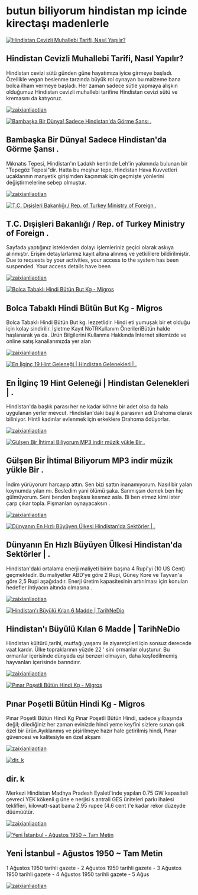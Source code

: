 # butun biliyorum hindistan mp icinde kirectaşı madenlerle
<a href="https://mnn.zoosnet.net/LR/Chatpre.aspx?id=MNN94995150&p=https://topgrinding.com/" target="_blank">![Hindistan Cevizli Muhallebi Tarifi, Nasıl Yapılır?](https://github.com/technlg/images/blob/main/40.jpg)</a>
## Hindistan Cevizli Muhallebi Tarifi, Nasıl Yapılır?
Hindistan cevizi sütü günden güne hayatımıza iyice girmeye başladı. Özellikle vegan beslenme tarzında büyük rol oynayan bu malzeme bana bolca ilham vermeye başladı. Her zaman sadece sütle yapmaya alışkın olduğumuz Hindistan cevizli muhallebi tarifine Hindistan cevizi sütü ve kremasını da katıyoruz.
<a href="https://mnn.zoosnet.net/LR/Chatpre.aspx?id=MNN94995150&p=https://topgrinding.com/" target="_blank"><img src="https://github.com/technlg/images/raw/main/chat11.jpg" alt="zaixianliaotian"/></a><a href="//whatsapp.shibangsoft.com/WhatsApp.php" ><img src="https://github.com/technlg/images/raw/main/chat11.png" alt=""></a>
<a href="https://mnn.zoosnet.net/LR/Chatpre.aspx?id=MNN94995150&p=https://topgrinding.com/" target="_blank">![Bambaşka Bir Dünya! Sadece Hindistan'da Görme Şansı .](https://github.com/technlg/images/blob/main/26.jpg)</a>
## Bambaşka Bir Dünya! Sadece Hindistan'da Görme Şansı .
Mıknatıs Tepesi, Hindistan'ın Ladakh kentinde Leh'in yakınında bulunan bir "Tepegöz Tepesi"dir. Hatta bu meşhur tepe, Hindistan Hava Kuvvetleri uçaklarının manyetik girişimden kaçınmak için geçmişte yönlerini değiştirmelerine sebep olmuştur.
<a href="https://mnn.zoosnet.net/LR/Chatpre.aspx?id=MNN94995150&p=https://topgrinding.com/" target="_blank"><img src="https://github.com/technlg/images/raw/main/chat11.jpg" alt="zaixianliaotian"/></a><a href="//whatsapp.shibangsoft.com/WhatsApp.php" ><img src="https://github.com/technlg/images/raw/main/chat11.png" alt=""></a>
<a href="https://mnn.zoosnet.net/LR/Chatpre.aspx?id=MNN94995150&p=https://topgrinding.com/" target="_blank">![T.C. Dışişleri Bakanlığı / Rep. of Turkey Ministry of Foreign .](https://github.com/technlg/images/blob/main/50.jpg)</a>
## T.C. Dışişleri Bakanlığı / Rep. of Turkey Ministry of Foreign .
Sayfada yaptığınız isteklerden dolayı işlemleriniz geçici olarak askıya alınmıştır. Erişim detaylarlarınız kayıt altına alınmış ve yetkililere bildirilmiştir. Due to requests by your activities, your access to the system has been suspended. Your access details have been
<a href="https://mnn.zoosnet.net/LR/Chatpre.aspx?id=MNN94995150&p=https://topgrinding.com/" target="_blank"><img src="https://github.com/technlg/images/raw/main/chat11.jpg" alt="zaixianliaotian"/></a><a href="//whatsapp.shibangsoft.com/WhatsApp.php" ><img src="https://github.com/technlg/images/raw/main/chat11.png" alt=""></a>
<a href="https://mnn.zoosnet.net/LR/Chatpre.aspx?id=MNN94995150&p=https://topgrinding.com/" target="_blank">![Bolca Tabaklı Hindi Bütün But Kg - Migros](https://github.com/technlg/images/blob/main/30.jpg)</a>
## Bolca Tabaklı Hindi Bütün But Kg - Migros
Bolca Tabaklı Hindi Bütün But kg. lezzetlidir. Hindi eti yumuşak bir et olduğu için kolay sindirilir. İşletme Kayıt NoTRKullanım ÖnerileriBütün halde haşlanarak ya da. Ürün Bilgilerini Kullanma Hakkında İnternet sitemizde ve online satış kanallarımızda yer alan 
<a href="https://mnn.zoosnet.net/LR/Chatpre.aspx?id=MNN94995150&p=https://topgrinding.com/" target="_blank"><img src="https://github.com/technlg/images/raw/main/chat11.jpg" alt="zaixianliaotian"/></a><a href="//whatsapp.shibangsoft.com/WhatsApp.php" ><img src="https://github.com/technlg/images/raw/main/chat11.png" alt=""></a>
<a href="https://mnn.zoosnet.net/LR/Chatpre.aspx?id=MNN94995150&p=https://topgrinding.com/" target="_blank">![En İlginç 19 Hint Geleneği | Hindistan Gelenekleri | .](https://github.com/technlg/images/blob/main/26.jpg)</a>
## En İlginç 19 Hint Geleneği | Hindistan Gelenekleri | .
Hindistan'da başlık parası her ne kadar köhne bir adet olsa da hala uygulanan yerler mevcut. Hindistan'daki başlık parasının adı Drahoma olarak biliniyor. Hintli kadınlar evlenmek için erkeklere Drahoma ödüyorlar.
<a href="https://mnn.zoosnet.net/LR/Chatpre.aspx?id=MNN94995150&p=https://topgrinding.com/" target="_blank"><img src="https://github.com/technlg/images/raw/main/chat11.jpg" alt="zaixianliaotian"/></a><a href="//whatsapp.shibangsoft.com/WhatsApp.php" ><img src="https://github.com/technlg/images/raw/main/chat11.png" alt=""></a>
<a href="https://mnn.zoosnet.net/LR/Chatpre.aspx?id=MNN94995150&p=https://topgrinding.com/" target="_blank">![Gülşen Bir İhtimal Biliyorum MP3 indir müzik yükle Bir .](https://github.com/technlg/images/blob/main/62.jpg)</a>
## Gülşen Bir İhtimal Biliyorum MP3 indir müzik yükle Bir .
İndim yürüyorum harcayıp attın. Sen bizi sattın inanamıyorum. Nasıl bir yalan koynumda yılan mı. Besledim yani ölümü şaka. Sanmışsın demek ben hiç gülmüyorum. Seni benden başkası kesmez asla. Bi ben etmez kimi ister çarp çıkar topla. Pişmanları oynayacaksın .
<a href="https://mnn.zoosnet.net/LR/Chatpre.aspx?id=MNN94995150&p=https://topgrinding.com/" target="_blank"><img src="https://github.com/technlg/images/raw/main/chat11.jpg" alt="zaixianliaotian"/></a><a href="//whatsapp.shibangsoft.com/WhatsApp.php" ><img src="https://github.com/technlg/images/raw/main/chat11.png" alt=""></a>
<a href="https://mnn.zoosnet.net/LR/Chatpre.aspx?id=MNN94995150&p=https://topgrinding.com/" target="_blank">![Dünyanın En Hızlı Büyüyen Ülkesi Hindistan'da Sektörler | .](https://github.com/technlg/images/blob/main/23.jpg)</a>
## Dünyanın En Hızlı Büyüyen Ülkesi Hindistan'da Sektörler | .
Hindistan'daki ortalama enerji maliyeti birim başına 4 Rupi'yi (10 US Cent) geçmektedir. Bu maliyetler ABD'ye göre 2 Rupi, Güney Kore ve Tayvan'a göre 2,5 Rupi aşağıdadır. Enerji üretim kapasitesinin artırılması için konulan hedefler ihtiyacın altında olmasına .
<a href="https://mnn.zoosnet.net/LR/Chatpre.aspx?id=MNN94995150&p=https://topgrinding.com/" target="_blank"><img src="https://github.com/technlg/images/raw/main/chat11.jpg" alt="zaixianliaotian"/></a><a href="//whatsapp.shibangsoft.com/WhatsApp.php" ><img src="https://github.com/technlg/images/raw/main/chat11.png" alt=""></a>
<a href="https://mnn.zoosnet.net/LR/Chatpre.aspx?id=MNN94995150&p=https://topgrinding.com/" target="_blank">![Hindistan'ı Büyülü Kılan 6 Madde | TarihNeDio](https://github.com/technlg/images/blob/main/43.jpg)</a>
## Hindistan'ı Büyülü Kılan 6 Madde | TarihNeDio
Hindistan kültürü,tarihi, mutfağı,yaşamı ile ziyaretçileri için sonsuz derecede vaat kardır. Ülke topraklarının yüzde 22 ' sini ormanlar oluşturur. Bu ormanlar içerisinde dünyada eşi benzeri olmayan, daha keşfedilmemiş hayvanları içerisinde barındırır.
<a href="https://mnn.zoosnet.net/LR/Chatpre.aspx?id=MNN94995150&p=https://topgrinding.com/" target="_blank"><img src="https://github.com/technlg/images/raw/main/chat11.jpg" alt="zaixianliaotian"/></a><a href="//whatsapp.shibangsoft.com/WhatsApp.php" ><img src="https://github.com/technlg/images/raw/main/chat11.png" alt=""></a>
<a href="https://mnn.zoosnet.net/LR/Chatpre.aspx?id=MNN94995150&p=https://topgrinding.com/" target="_blank">![Pınar Poşetli Bütün Hindi Kg - Migros](https://github.com/technlg/images/blob/main/33.jpg)</a>
## Pınar Poşetli Bütün Hindi Kg - Migros
Pınar Poşetli Bütün Hindi Kg Pınar Poşetli Bütün Hindi, sadece yılbaşında değil; dilediğiniz her zaman evinizde hindi yeme keyfini sizlere sunan çok özel bir ürün.Ayıklanmış ve pişirilmeye hazır hale getirilmiş hindi, Pınar güvencesi ve kalitesiyle en özel akşam
<a href="https://mnn.zoosnet.net/LR/Chatpre.aspx?id=MNN94995150&p=https://topgrinding.com/" target="_blank"><img src="https://github.com/technlg/images/raw/main/chat11.jpg" alt="zaixianliaotian"/></a><a href="//whatsapp.shibangsoft.com/WhatsApp.php" ><img src="https://github.com/technlg/images/raw/main/chat11.png" alt=""></a>
<a href="https://mnn.zoosnet.net/LR/Chatpre.aspx?id=MNN94995150&p=https://topgrinding.com/" target="_blank">![dir. k](https://github.com/technlg/images/blob/main/41.jpg)</a>
## dir. k
Merkezi Hindistan Madhya Pradesh Eyaleti'inde yapılan 0.75 GW kapasiteli çevreci YEK kökenli g üne e nerjisi s antrali GES üniteleri parkı ihalesi teklifleri, kilowatt-saat baına 2.95 rupee (4.6 cent )'e kadar rekor düzeyde düúmüútür.
<a href="https://mnn.zoosnet.net/LR/Chatpre.aspx?id=MNN94995150&p=https://topgrinding.com/" target="_blank"><img src="https://github.com/technlg/images/raw/main/chat11.jpg" alt="zaixianliaotian"/></a><a href="//whatsapp.shibangsoft.com/WhatsApp.php" ><img src="https://github.com/technlg/images/raw/main/chat11.png" alt=""></a>
<a href="https://mnn.zoosnet.net/LR/Chatpre.aspx?id=MNN94995150&p=https://topgrinding.com/" target="_blank">![Yeni İstanbul - Ağustos 1950 ~ Tam Metin](https://github.com/technlg/images/blob/main/1.jpg)</a>
## Yeni İstanbul - Ağustos 1950 ~ Tam Metin
1 Ağustos 1950 tarihli gazete - 2 Ağustos 1950 tarihli gazete - 3 Ağustos 1950 tarihli gazete - 4 Ağustos 1950 tarihli gazete - 5 Ağus
<a href="https://mnn.zoosnet.net/LR/Chatpre.aspx?id=MNN94995150&p=https://topgrinding.com/" target="_blank"><img src="https://github.com/technlg/images/raw/main/chat11.jpg" alt="zaixianliaotian"/></a><a href="//whatsapp.shibangsoft.com/WhatsApp.php" ><img src="https://github.com/technlg/images/raw/main/chat11.png" alt=""></a>
